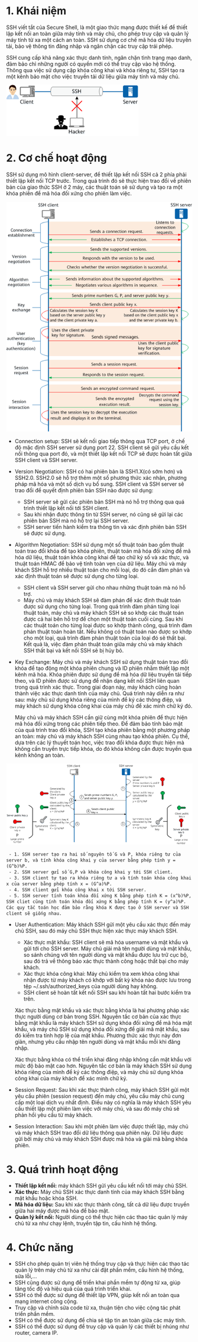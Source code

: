 
# 1. Khái niệm
SSH viết tắt của Secure Shell, là một giao thức mạng được thiết kế để thiết lập kết nối an toàn giữa máy tính và máy chủ, cho phép truy cập và quản lý máy tính từ xa một cách an toàn. SSH sử dụng cơ chế mã hóa dữ liệu truyền tải, bảo vệ thông tin đăng nhập và ngăn chặn các truy cập trái phép. 

SSH cung cấp khả năng xác thực danh tính, ngăn chặn tình trạng mạo danh, đảm bảo chỉ những người có quyền mới có thể truy cập vào hệ thống. Thông qua việc sử dụng cặp khóa công khai và khóa riêng tư, SSH tạo ra một kênh bảo mật cho việc truyền tải dữ liệu giữa máy tính và máy chủ.

![](../imgs/3.png)
# 2. Cơ chế hoạt động
SSH sử dụng mô hình client-server, để thiết lập kết nối SSH cả 2 phía phải thiết lập kết nối TCP trước. Trong quá trình đó sẽ thực hiện trao đổi về phiên bản của giao thức SSH ở 2 máy, các thuật toán sẽ sử dụng và tạo ra một khóa phiên để mã hóa đối xứng cho phiên làm việc.

![](../imgs/2.png)

- Connection setup: SSH sẽ kết nối giao tiếp thông qua TCP port, ở chế độ mặc định SSH server sử dụng port 22. SSH client sẽ gửi yêu cầu kết nối thông qua port đó, và một thiết lập kết nối TCP sẽ được hoàn tất giữa SSH client và SSH server.

- Version Negotiation: SSH có hai phiên bản là SSH1.X(có sớm hơn) và SSH2.0. SSH2.0 sẽ hỗ trợ thêm một số phương thức xác nhận, phương pháp mã hóa và một số dịch vụ bổ sung. SSH client và SSH server sẽ trao đổi để quyết định phiên bản SSH nào được sử dụng:

  - SSH server sẽ gửi các phiên bản SSH mà nó hỗ trợ thông qua quá trình thiết lập kết nối tới SSH client.
  - Sau khi nhận được thông tin từ SSH server, nó cũng sẽ gửi lại các phiên bản SSH mà nó hỗ trợ lại SSH server.
  - SSH server tiến hành kiểm tra thông tin và xác định phiên bản SSH sẽ được sử dụng.

- Algorithm Negotiation: SSH sử dụng một số thuật toán bao gồm thuật toán trao đổi khóa để tạo khóa phiên, thuật toán mã hóa đối xứng để mã hóa dữ liệu, thuật toán khóa công khai để tạo chữ ký số và xác thực, và thuật toán HMAC để bảo vệ tính toàn vẹn của dữ liệu. Máy chủ và máy khách SSH hỗ trợ nhiều thuật toán cho mỗi loại, do đó cần đàm phán và xác định thuật toán sẽ được sử dụng cho từng loại.

   - SSH client và SSH server gửi cho nhau những thuật toán mà nó hỗ trợ.
   - Máy chủ và máy khách SSH sẽ đàm phán để xác định thuật toán được sử dụng cho từng loại. Trong quá trình đàm phán từng loại thuật toán, máy chủ và máy khách SSH sẽ so khớp các thuật toán được cả hai bên hỗ trợ để chọn một thuật toán cuối cùng. Sau khi các thuật toán cho từng loại được so khớp thành công, quá trình đàm phán thuật toán hoàn tất. Nếu không có thuật toán nào được so khớp cho một loại, quá trình đàm phán thuật toán của loại đó sẽ thất bại. Kết quả là, việc đàm phán thuật toán giữa máy chủ và máy khách SSH thất bại và kết nối SSH sẽ bị hủy bỏ.

- Key Exchange: Máy chủ và máy khách SSH sử dụng thuật toán trao đổi khóa để tạo động một khóa phiên chung và ID phiên nhằm thiết lập một kênh mã hóa. Khóa phiên được sử dụng để mã hóa dữ liệu truyền tải tiếp theo, và ID phiên được sử dụng để nhận dạng kết nối SSH liên quan trong quá trình xác thực. Trong giai đoạn này, máy khách cũng hoàn thành việc xác thực danh tính của máy chủ. Quá trình này diễn ra như sau: máy chủ sử dụng khóa riêng của mình để ký các thông điệp, và máy khách sử dụng khóa công khai của máy chủ để xác minh chữ ký đó. 

  Máy chủ và máy khách SSH cần giữ cùng một khóa phiên để thực hiện mã hóa đối xứng trong các phiên tiếp theo. Để đảm bảo tính bảo mật của quá trình trao đổi khóa, SSH tạo khóa phiên bằng một phương pháp an toàn: máy chủ và máy khách SSH cùng nhau tạo khóa phiên. Cụ thể, dựa trên các lý thuyết toán học, việc trao đổi khóa được thực hiện mà không cần truyền trực tiếp khóa, do đó khóa không cần được truyền qua kênh không an toàn.

![](../imgs/4.png)

     - 1. SSH server tạo ra hai số nguyên tố G và P, khóa riêng tư của server b, và tính khóa công khai y của server bằng phép tính y = (G^b)%P.
     - 2. SSH server gửi số G,P và khóa công khai y tới SSH client.
     - 3. SSH client tự tạo ra khóa riêng tư a và tính toán khóa công khai x của server bằng phép tính x = (G^a)%P.
     - 4. SSH client gửi khóa công khai x tới SSH server.
     - 5. SSH server tính toán khóa đối xứng K bằng phép tính K = (x^b)%P, SSH cliet cũng tính toán khóa đối xứng K bằng phép tính K = (y^a)%P. Các quy tắc toán học đảm bảo rằng khóa K được tạo ở SSH server và SSH client sẽ giống nhau.

- User Authentication: Máy khách SSH gửi một yêu cầu xác thực đến máy chủ SSH, sau đó máy chủ SSH thực hiện xác thực máy khách SSH.

  - Xác thực mật khẩu: SSH client sẽ mã hóa username và mật khẩu và gửi tới cho SSH server. Máy chủ giải mã tên người dùng và mật khẩu, so sánh chúng với tên người dùng và mật khẩu được lưu trữ cục bộ, sau đó trả về thông báo xác thực thành công hoặc thất bại cho máy khách.
  - Xác thực khóa công khai: Máy chủ kiểm tra xem khóa công khai nhận được từ máy khách có khớp với bất kỳ khóa nào được lưu trong tệp ~/.ssh/authorized_keys của người dùng hay không.
  - SSH client sẽ hoàn tất kết nối SSH sau khi hoàn tất hai bước kiểm tra trên.

   Xác thực bằng mật khẩu và xác thực bằng khóa là hai phương pháp xác thực người dùng cơ bản trong SSH. Nguyên tắc cơ bản của xác thực bằng mật khẩu là máy khách SSH sử dụng khóa đối xứng để mã hóa mật khẩu, và máy chủ SSH sử dụng khóa đối xứng để giải mã mật khẩu, sau đó kiểm tra tính hợp lệ của mật khẩu. Phương thức xác thực này đơn giản, nhưng yêu cầu nhập tên người dùng và mật khẩu mỗi khi đăng nhập.

   Xác thực bằng khóa có thể triển khai đăng nhập không cần mật khẩu với mức độ bảo mật cao hơn. Nguyên tắc cơ bản là máy khách SSH sử dụng khóa riêng của mình để ký các thông điệp, và máy chủ sử dụng khóa công khai của máy khách để xác minh chữ ký.

- Session Request: Sau khi xác thực thành công, máy khách SSH gửi một yêu cầu phiên (session request) đến máy chủ, yêu cầu máy chủ cung cấp một loại dịch vụ nhất định. Điều này có nghĩa là máy khách SSH yêu cầu thiết lập một phiên làm việc với máy chủ, và sau đó máy chủ sẽ phản hồi yêu cầu từ máy khách.

- Session Interaction: Sau khi một phiên làm việc được thiết lập, máy chủ và máy khách SSH trao đổi dữ liệu thông qua phiên này. Dữ liệu được gửi bởi máy chủ và máy khách SSH được mã hóa và giải mã bằng khóa phiên.
# 3. Quá trình hoạt động
- **Thiết lập kết nối:** máy khách SSH gửi yêu cầu kết nối tới máy chủ SSH.
- **Xác thực:** Máy chủ SSH xác thực danh tính của máy khách SSH bằng mật khẩu hoặc khóa SSH.
- **Mã hóa dữ liệu:** Sau khi xác thực thành công, tất cả dữ liệu được truyền giữa hai máy được mã hóa để bảo mật.
- **Quản lý kết nối:** Người dùng có thể thực hiện các thao tác quản lý máy chủ từ xa như chạy lệnh, truyền tập tin, cấu hình hệ thống.
# 4. Chức năng
- SSH cho phép quản trị viên hệ thống truy cập và thực hiện các thao tác quản lý trên máy chủ từ xa như cài đặt phần mềm, cấu hình hệ thống, sửa lỗi,...
- SSH cũng được sử dụng để triển khai phần mềm tự động từ xa, giúp tăng tốc độ và hiệu quả của quá trình triển khai.
- SSH có thể được sử dụng để thiết lập VPN, giúp kết nối an toàn qua mạng internet công cộng.
- Truy cập và chỉnh sửa code từ xa, thuận tiện cho việc cộng tác phát triển phần mềm.
- SSH có thể được sử dụng để chia sẻ tập tin an toàn giữa các máy tính.
- SSH có thể được sử dụng để truy cập và quản lý các thiết bị nhúng như router, camera IP.

